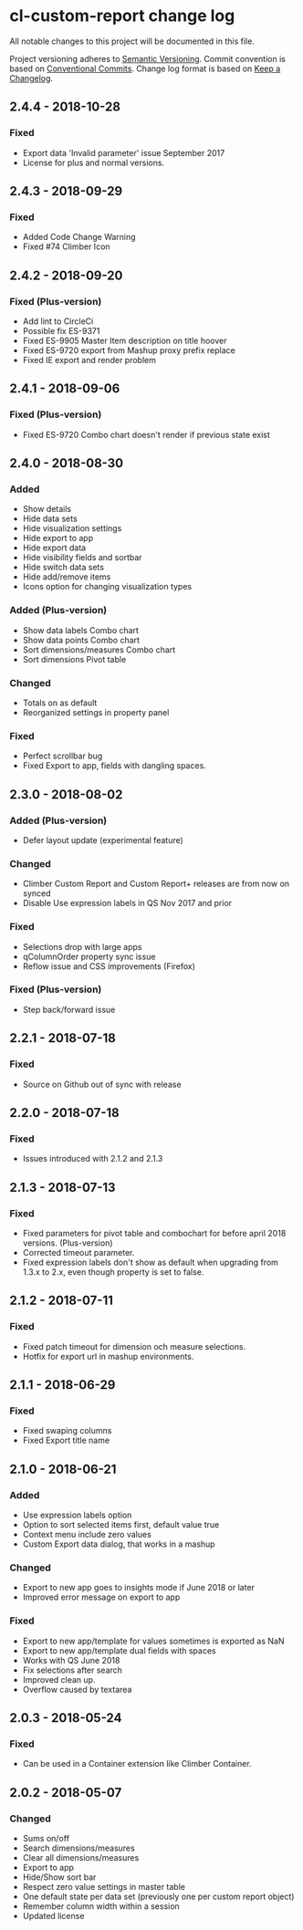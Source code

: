 # cl-custom-report change log

All notable changes to this project will be documented in this file.

Project versioning adheres to [Semantic Versioning](http://semver.org/).
Commit convention is based on [Conventional Commits](http://conventionalcommits.org).
Change log format is based on [Keep a Changelog](http://keepachangelog.com/).

## 2.4.4 - 2018-10-28
### Fixed 
- Export data 'Invalid parameter' issue September 2017
- License for plus and normal versions.

## 2.4.3 - 2018-09-29
### Fixed 
- Added Code Change Warning
- Fixed #74 Climber Icon

## 2.4.2 - 2018-09-20
### Fixed (Plus-version)
- Add lint to CircleCi
- Possible fix ES-9371
- Fixed ES-9905 Master Item description on title hoover
- Fixed ES-9720 export from Mashup proxy prefix replace
- Fixed IE export and render problem


## 2.4.1 - 2018-09-06
### Fixed (Plus-version)
- Fixed ES-9720 Combo chart doesn't render if previous state exist

## 2.4.0 - 2018-08-30
### Added
- Show details
- Hide data sets
- Hide visualization settings
- Hide export to app
- Hide export data
- Hide visibility fields and sortbar
- Hide switch data sets 
- Hide add/remove items
- Icons option for changing visualization types
### Added (Plus-version)
- Show data labels Combo chart
- Show data points Combo chart
- Sort dimensions/measures Combo chart
- Sort dimensions Pivot table
### Changed
- Totals on as default
- Reorganized settings in property panel
### Fixed
- Perfect scrollbar bug
- Fixed Export to app, fields with dangling spaces.

## 2.3.0 - 2018-08-02
### Added (Plus-version)
- Defer layout update (experimental feature)
### Changed
- Climber Custom Report and Custom Report+ releases are from now on synced
- Disable Use expression labels in QS Nov 2017 and prior
### Fixed
- Selections drop with large apps
- qColumnOrder property sync issue
- Reflow issue and CSS improvements (Firefox)
### Fixed (Plus-version)
- Step back/forward issue

## 2.2.1 - 2018-07-18
### Fixed
- Source on Github out of sync with release

## 2.2.0 - 2018-07-18
### Fixed
- Issues introduced with 2.1.2 and 2.1.3

## 2.1.3 - 2018-07-13
### Fixed
- Fixed parameters for pivot table and combochart for before april 2018 versions. (Plus-version)
- Corrected timeout parameter.
- Fixed expression labels don't show as default when upgrading from 1.3.x to 2.x, even though property is set to false.

## 2.1.2 - 2018-07-11
### Fixed
- Fixed patch timeout for dimension och measure selections.
- Hotfix for export url in mashup environments.

## 2.1.1 - 2018-06-29
### Fixed
- Fixed swaping columns
- Fixed Export title name

## 2.1.0 - 2018-06-21
### Added
- Use expression labels option
- Option to sort selected items first, default value true
- Context menu include zero values  
- Custom Export data dialog, that works in a mashup 
### Changed
- Export to new app goes to insights mode if June 2018 or later
- Improved error message on export to app
### Fixed
- Export to new app/template for values sometimes is exported as NaN
- Export to new app/template dual fields with spaces
- Works with QS June 2018
- Fix selections after search
- Improved clean up.
- Overflow caused by textarea

## 2.0.3 - 2018-05-24
### Fixed
- Can be used in a Container extension like Climber Container.
## 2.0.2 - 2018-05-07
### Changed
- Sums on/off
- Search dimensions/measures
- Clear all dimensions/measures
- Export to app
- Hide/Show sort bar
- Respect zero value settings in master table
- One default state per data set (previously one per custom report object)
- Remember column width within a session
- Updated license


